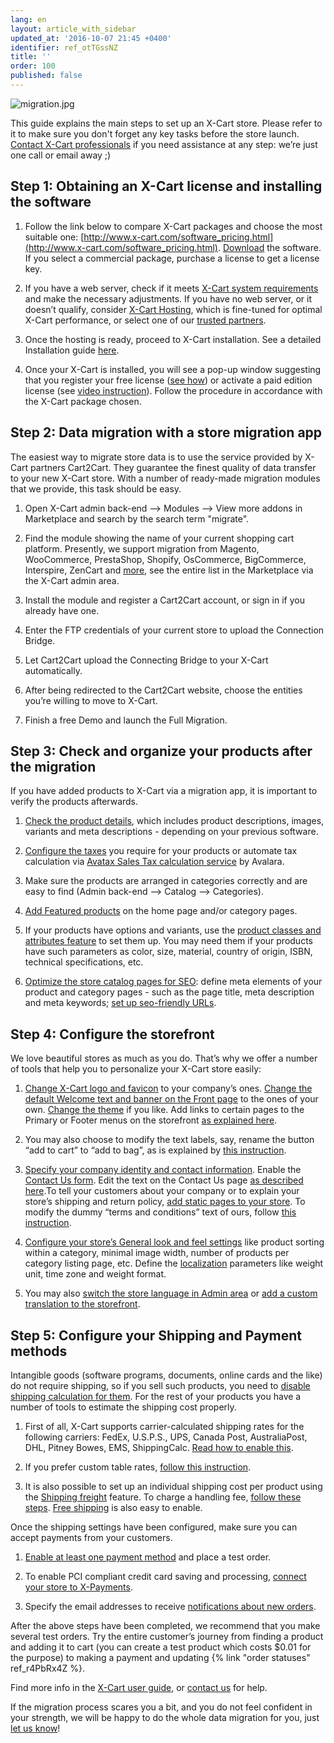 ```yaml
---
lang: en
layout: article_with_sidebar
updated_at: '2016-10-07 21:45 +0400'
identifier: ref_otTGssNZ
title: ''
order: 100
published: false
---
```

![migration.jpg]({{site.baseurl}}/attachments/ref_otTGssNZ/migration.jpg)

This guide explains the main steps to set up an X-Cart store. Please refer to it to make sure you don't forget any key tasks before the store launch. [Contact X-Cart professionals](https://www.x-cart.com/contact-us.html) if you need assistance at any step: we’re just one call or email away ;)


## Step 1: Obtaining an X-Cart license and installing the software

1.  Follow the link below to compare X-Cart packages and choose the most suitable one: [http://www.x-cart.com/software_pricing.html](http://www.x-cart.com/software_pricing.html). [Download](https://www.x-cart.com/download.html) the software. If you select a commercial package, purchase a license to get a license key. 

2.  If you have a web server, check if it meets [X-Cart system requirements](http://kb.x-cart.com/display/XDD/Installation+Guide#InstallationGuide-Serverrequirements) and make the necessary adjustments. If you have no web server, or it doesn’t qualify, consider [X-Cart Hosting](http://www.x-cart.com/hosting.html), which is fine-tuned for optimal X-Cart performance, or select one of our [trusted partners](http://partners.x-cart.com/hosting-companies).

3.   Once the hosting is ready, proceed to X-Cart installation. See a detailed Installation guide [here](http://kb.x-cart.com/display/XDD/Installation+Guide#InstallationGuide-Installationprocess).

4.   Once your X-Cart is installed, you will see a pop-up window suggesting that you register your free license ([see how](https://www.youtube.com/watch?v=MEncqXpJ8qc)) or activate a paid edition license (see [video instruction](https://www.youtube.com/watch?v=mmedPCQ91yA)). Follow the procedure in accordance with the X-Cart package chosen.


## Step 2: Data migration with a store migration app

The easiest way to migrate store data is to use the service provided by X-Cart partners Cart2Cart. They guarantee the finest quality of data transfer to your new X-Cart store. With a number of ready-made migration modules that we provide, this task should be easy.

1.   Open X-Cart admin back-end –> Modules –> View more addons in Marketplace and search by the search term "migrate". 

2.   Find the module showing the name of your current shopping cart platform. Presently, we support migration from Magento, WooCommerce, PrestaShop, Shopify, OsCommerce, BigCommerce, Interspire, ZenCart and [more](http://www.x-cart.com/extensions/addons?price=All&price=All&keys=Migrate&sort_by=created&sort_by=created&sort_order=DESC&sort_order=DESC), see the entire list in the Marketplace via the X-Cart admin area. 

3.   Install the module and register a Cart2Cart account, or sign in if you already have one.

4.   Enter the FTP credentials of your current store to upload the Connection Bridge.

5.   Let Cart2Cart upload the Connecting Bridge to your X-Cart automatically.

6.   After being redirected to the Cart2Cart website, choose the entities you’re willing to move to X-Cart.

7.   Finish a free Demo and launch the Full Migration.


## Step 3: Check and organize your products after the migration

If you have added products to X-Cart via a migration app, it is important to verify the products afterwards.

1.   [Check the product details](http://kb.x-cart.com/display/XDD/Adding+products), which includes product descriptions, images, variants and meta descriptions - depending on your previous software.

2.   [Configure the taxes](http://kb.x-cart.com/display/XDD/Taxes) you require for your products or automate tax calculation via [Avatax Sales Tax calculation service](http://www.x-cart.com/extensions/addons/avatax-sales-tax-automation.html) by Avalara.

3.   Make sure the products are arranged in categories correctly and are easy to find (Admin back-end –> Catalog –> Categories).

4.   [Add Featured products](http://kb.x-cart.com/display/XDD/Adding+featured+products) on the home page and/or category pages.

5.   If your products have options and variants, use the [product classes and attributes feature](http://kb.x-cart.com/en/product_classes_and_attributes/index.html) to set them up. You may need them if your products have such parameters as color, size, material, country of origin, ISBN, technical specifications, etc.

6.   [Optimize the store catalog pages for SEO](http://kb.x-cart.com/display/XDD/Optimizing+your+catalog+pages+for+SEO): define meta elements of your product and category pages - such as the page title, meta description and meta keywords; [set up seo-friendly URLs](http://kb.x-cart.com/display/XDD/Setting+up+seo-friendly+URLs).


## Step 4: Configure the storefront

We love beautiful stores as much as you do. That’s why we offer a number of tools that help you to personalize your X-Cart store easily:

1.   [Change X-Cart logo and favicon](http://kb.x-cart.com/en/look_and_feel/changing_your_store%27s_logo_and_favicon.html) to your company’s ones. [Change the default Welcome text and banner on the Front page](http://kb.x-cart.com/en/look_and_feel/changing_your_store%27s_welcome_text_and_banner_on_the_front_page.html) to the ones of your own. [Change the theme](http://kb.x-cart.com/en/look_and_feel/changing_your_store%27s_theme.html) if you like.  Add links to certain pages to the Primary or Footer menus on the storefront [as explained here](http://kb.x-cart.com/en/look_and_feel/adding_new_items_to_your_store%27s_menus.html).

2.   You may also choose to modify the text labels, say, rename the button “add to cart” to “add to bag”, as is explained by [this instruction](http://kb.x-cart.com/en/look_and_feel/managing_texts_labels_in_your_store.html). 

3.   [Specify your company identity and contact information](http://kb.x-cart.com/en/look_and_feel/specifying_your_company%27s_identity_and_contact_information.htm). Enable the [Contact Us form](http://kb.x-cart.com/en/look_and_feel/enabling_the_contact_us_form.html). Edit the text on the Contact Us page [as described here](http://kb.x-cart.com/en/look_and_feel/editing_the_text_on_the_contact_us_page.html).To tell your customers about your company or to explain your store’s shipping and return policy, [add static pages to your store](http://kb.x-cart.com/display/XDD/Adding+pages+to+your+store). To modify the dummy  “terms and conditions” text of ours, follow [this instruction](http://kb.x-cart.com/en/look_and_feel/changing_the_terms_and_conditions_page.html).

4.   [Configure your store’s General look and feel settings](http://kb.x-cart.com/display/XDD/Configuring+your+store%27s+General+settings) like product sorting within a category, minimal image width, number of products per category listing page, etc. Define the [localization](http://kb.x-cart.com/en/look_and_feel/localizing_your_store.html) parameters like weight unit, time zone and weight format.

5. You may also [switch the store language in Admin area](http://kb.x-cart.com/display/XDD/Switching+the+language+in+Admin+area) or [add a custom translation to the storefront](http://kb.x-cart.com/en/look_and_feel/translating_your_store%27s_user_interface_to_other_languages.html). 


## Step 5: Configure your Shipping and Payment methods

Intangible goods (software programs, documents, online cards and the like) do not require shipping, so if you sell such products, you need to [disable shipping calculation for them](http://kb.x-cart.com/en/shipping/shipping_setup_for_downloadable_products.html). For the rest of your products you have a number of tools to estimate the shipping cost properly.

1.   First of all, X-Cart supports carrier-calculated shipping rates for the following carriers: FedEx, U.S.P.S., UPS, Canada Post, AustraliaPost, DHL, Pitney Bowes, EMS, ShippingCalc. [Read how to enable this](http://kb.x-cart.com/en/shipping/carrier-calculated_shipping_rates.html).

2.   If you prefer custom table rates, [follow this instruction](http://kb.x-cart.com/en/shipping/custom_table_rates.html).

3.   It is also possible to set up an individual shipping cost per product using the [Shipping freight](http://kb.x-cart.com/en/shipping/shipping_freight.html) feature. To charge a handling fee, [follow these steps](http://kb.x-cart.com/en/shipping/handling_fee.html). [Free shipping](http://kb.x-cart.com/display/XDD/Free+shipping) is also easy to enable.

Once the shipping settings have been configured, make sure you can accept payments from your customers.

1.   [Enable at least one payment method](http://kb.x-cart.com/en/payments/accepting_payments.html) and place a test order.

2.   To enable PCI compliant credit card saving and processing, [connect your store to X-Payments](http://kb.x-cart.com/en/webinars_and_video_tutorials/connecting_x-payments_2.1_x_with_x-cart_5.html).

3.   Specify the email addresses to receive [notifications about new orders](http://kb.x-cart.com/en/look_and_feel/adding_recipient_addresses_for_email_notifications.html).

After the above steps have been completed, we recommend that you make several test orders. Try the entire customer’s journey from finding a product and adding it to cart (you can create a test product which costs $0.01 for the purpose) to making a payment and updating {% link "order statuses" ref_r4PbRx4Z %}.

Find more info in the [X-Cart user guide](http://kb.x-cart.com/), or [contact us](https://www.x-cart.com/migrate_me.html) for help.

If the migration process scares you a bit, and you do not feel confident in your strength, we will be happy to do the whole data migration for you, just [let us know](https://www.x-cart.com/migrate_me.html)!

